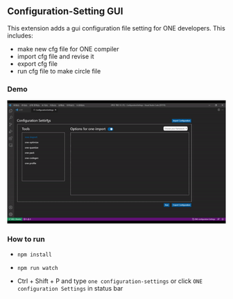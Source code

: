 ## Configuration-Setting GUI

This extension adds a gui configuration file setting for ONE developers. This includes:

- make new cfg file for ONE compiler
- import cfg file and revise it
- export cfg file
- run cfg file to make circle file



### Demo

![demo](./demo.gif)





### How to run

- `npm install`
- `npm run watch`

- Ctrl + Shift + P and type `one configuration-settings` or click `ONE configuration Settings` in status bar
